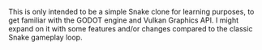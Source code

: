 This is only intended to be a simple Snake clone for learning purposes, to get familiar with the GODOT engine and Vulkan Graphics API. I might expand on it with some features and/or changes compared to the classic Snake gameplay loop.